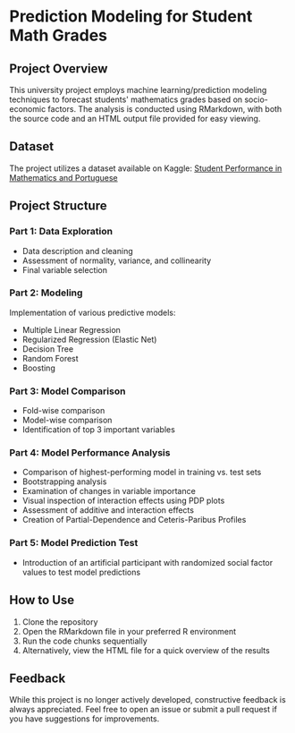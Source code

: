 # Prediction Modeling for Student Math Grades

## Project Overview
This university project employs machine learning/prediction modeling techniques to forecast students' mathematics grades based on socio-economic factors. The analysis is conducted using RMarkdown, with both the source code and an HTML output file provided for easy viewing.

## Dataset
The project utilizes a dataset available on Kaggle: [Student Performance in Mathematics and Portuguese](https://www.kaggle.com/datasets/mrigaankjaswal/student-performance-in-mathematics-and-portuguese)

## Project Structure

### Part 1: Data Exploration
- Data description and cleaning
- Assessment of normality, variance, and collinearity
- Final variable selection

### Part 2: Modeling
Implementation of various predictive models:
- Multiple Linear Regression
- Regularized Regression (Elastic Net)
- Decision Tree
- Random Forest
- Boosting

### Part 3: Model Comparison
- Fold-wise comparison
- Model-wise comparison
- Identification of top 3 important variables

### Part 4: Model Performance Analysis
- Comparison of highest-performing model in training vs. test sets
- Bootstrapping analysis
- Examination of changes in variable importance
- Visual inspection of interaction effects using PDP plots
- Assessment of additive and interaction effects
- Creation of Partial-Dependence and Ceteris-Paribus Profiles

### Part 5: Model Prediction Test
- Introduction of an artificial participant with randomized social factor values to test model predictions

## How to Use
1. Clone the repository
2. Open the RMarkdown file in your preferred R environment
3. Run the code chunks sequentially
4. Alternatively, view the HTML file for a quick overview of the results

## Feedback
While this project is no longer actively developed, constructive feedback is always appreciated. Feel free to open an issue or submit a pull request if you have suggestions for improvements.
  
